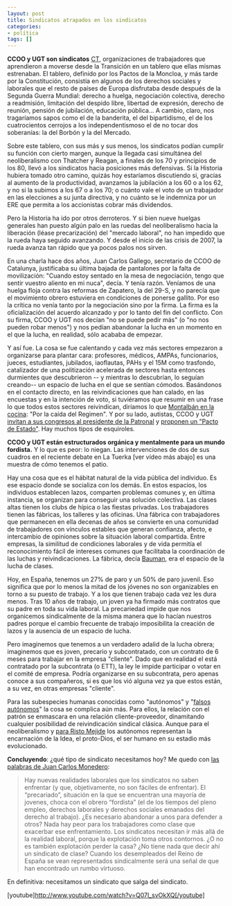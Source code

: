 ```yaml
---
layout: post
title: Sindicatos atrapados en los sindicatos
categories:
- política
tags: []
---
```

**CCOO y UGT son sindicatos** [CT](http://www.kubidetik.com/ct-cultura-transicion/), organizaciones de trabajadores que aprendieron a moverse desde la Transición en un tablero que ellas mismas estrenaban. El tablero, definido por los Pactos de la Moncloa, y más tarde por la Constitución, consistía en algunos de los derechos sociales y laborales que el resto de países de Europa disfrutaba desde después de la Segunda Guerra Mundial: derecho a huelga, negociación colectiva, derecho a readmisión, limitación del despido libre, libertad de expresión, derecho de reunión, pensión de jubilación, educación pública... A cambio, claro, nos tragaríamos sapos como el de la banderita, el del bipartidismo, el de los cuatrocientos cerrojos a los independentismoso el de no tocar dos soberanías: la del Borbón y la del Mercado.

Sobre este tablero, con sus más y sus menos, los sindicatos podían cumplir su función con cierto margen, aunque la llegada casi simultánea del neoliberalismo con Thatcher y Reagan, a finales de los 70 y principios de los 80, llevó a los sindicatos hacia posiciones más defensivas. Si la Historia hubiera tomado otro camino, quizás hoy estaríamos discutiendo si, gracias al aumento de la productividad, avanzamos la jubilación a los 60 o a los 62, y no si la subimos a los 67 o a los 70; o cuánto vale el voto de un trabajador en las elecciones a su junta directiva, y no cuánto se le indemniza por un ERE que permita a los accionistas cobrar más dividendos.

Pero la Historia ha ido por otros derroteros. Y si bien nueve huelgas generales han puesto algún palo en las ruedas del neoliberalismo hacia la liberación (léase precarización) del "mercado laboral", no han impedido que la rueda haya seguido avanzando. Y desde el inicio de las crisis de 2007, la rueda avanza tan rápido que ya pocos palos nos sirven.

En una charla hace dos años, Juan Carlos Gallego, secretario de CCOO de Catalunya, justificaba su última bajada de pantalones por la falta de movilización: "Cuando estoy sentado en la mesa de negociación, tengo que sentir vuestro aliento en mi nuca", decía. Y tenía razón. Veníamos de una huelga floja contra las reformas de Zapatero, la del 29-S, y no parecía que el movimiento obrero estuviera en condiciones de ponerse gallito. Por eso la crítica no venía tanto por la negociación sino por la firma. La firma es la oficialización del acuerdo alcanzado y por lo tanto del fin del conflicto. Con su firma, CCOO y UGT nos decían "no se puede pedir más" (o "no nos pueden robar menos") y nos pedían abandonar la lucha en un momento en el que la lucha, en realidad, sólo acababa de empezar.

Y así fue. La cosa se fue calentando y cada vez más sectores empezaron a organizarse para plantar cara: profesores, médicos, AMPAs, funcionarios, jueces, estudiantes, jubilados, iaoflautas, PAHs y el 15M como trasfondo, catalizador de una politización acelerada de sectores hasta entonces durmientes que descubrieron -- y mientras lo descubrían, lo seguían creando-- un espacio de lucha en el que se sentían cómodos. Basándonos en el contacto directo, en las reivindicaciones que han calado, en las encuestas y en la intención de voto, si tuviéramos que resumir en una frase lo que todos estos sectores reivindican, diríamos lo que [Montalbán en la cocina](http://www.clubcultura.com/clubliteratura/clubescritores/vazquez_montalban/gourmet01.htm): "Por la caída del Regimen". Y por su lado, autistas, CCOO y UGT [invitan a sus congresos al presidente de la Patronal](http://www.youtube.com/watch?v=OE7I0f9wiho&feature=youtu.be) y [proponen un "Pacto de Estado"](http://www.publico.es/dinero/454843/ugt-y-ccoo-llevaran-a-la-moncloa-una-propuesta-de-pacto-nacional). Hay muchos tipos de esquiroles.

**CCOO y UGT están estructurados orgánica y mentalmente para un mundo fordista.** Y lo que es peor: lo niegan. Las intervenciones de dos de sus cuadros en el reciente debate en La Tuerka [ver vídeo más abajo] es una muestra de cómo tenemos el patio.

Hay una cosa que es el hábitat natural de la vida pública del individuo. Es ese espacio donde se socializa con los demás. En estos espacios, los individuos establecen lazos, comparten problemas comunes y, en última instancia, se organizan para conseguir una solución colectiva. Las clases altas tienen los clubs de hípica o las fiestas privadas. Los trabajadores tienen las fábricas, los talleres y las oficinas. Una fábrica con trabajadores que permanecen en ella decenas de años se convierte en una comunidad de trabajadores con vínculos estables que generan confianza, afecto, e intercambio de opiniones sobre la situación laboral compartida. Entre empresas, la similitud de condiciones laborales y de vida permitía el reconocimiento fácil de intereses comunes que facilitaba la coordinación de las luchas y reivindicaciones. La fábrica, decía [Bauman](http://es.wikipedia.org/wiki/Zygmunt_Bauman), era el espacio de la lucha de clases.

Hoy, en España, tenemos un 27% de paro y un 50% de paro juvenil. Eso significa que por lo menos la mitad de los jóvenes no son organizables en torno a su puesto de trabajo. Y a los que tienen trabajo cada vez les dura menos. Tras 10 años de trabajo, un joven ya ha firmado más contratos que su padre en toda su vida laboral. La precariedad impide que nos organicemos sindicalmente de la misma manera que lo hacían nuestros padres porque el cambio frecuente de trabajo imposibilita la creación de lazos y la ausencia de un espacio de lucha.

Pero imaginemos que tenemos a un verdadero adalid de la lucha obrera; imaginemos que es joven, precario y subcontratado, con un contrato de 6 meses para trabajar en la empresa "cliente". Dado que en realidad el está contratado por la subcontrata (o ETT), la ley le impide participar o votar en el comité de empresa. Podría organizarse en su subcontrata, pero apenas conoce a sus compañeros, si es que los vió alguna vez ya que estos están, a su vez, en otras empresas "cliente".

Para las subespecies humanas conocidas como "autónomos" y "[falsos autónomos](http://www.youtube.com/watch?v=ArpZE8wqioc)" la cosa se complica aún más. Para ellos, la relación con el patrón se enmascara en una relación cliente-proveedor, dinamitando cualquier posibilidad de reivindicación sindical clásica. Aunque para el neoliberalismo y [para Risto Mejide](http://maldekstrakolono.net/2013/05/23/respuesta-al-vendedor-de-cancamusa-risto-mejide/) los autónomos representan la encarnación de la Idea, el proto-Dios, el ser humano en su estadio más evolucionado.

**Concluyendo**: ¿qué tipo de sindicato necesitamos hoy? Me quedo con [las palabras de Juan Carlos Monedero](http://www.comiendotierra.es/2013/05/26/hacia-donde-van-los-sindicatos-debate-en-la-tuerka/):

> Hay nuevas realidades laborales que los sindicatos no saben enfrentar (y que, objetivamente, no son fáciles de enfrentar). El “precariado”, situación en la que se encuentran una mayoría de jovenes, choca con el obrero “fordista” (el de los tiempos del pleno empleo, derechos laborales y derechos sociales emanados del derecho al trabajo). ¿Es necesario abandonar a unos para defender a otros? Nada hay peor para los trabajadores como clase que exacerbar ese enfrentamiento. Los sindicatos necesitan ir más allá de la realidad laboral, porque la explotación toma otros contornos. ¿O no es también explotación perder la casa? ¿No tiene nada que decir ahí un sindicato de clase? Cuando los desempleados del Reino de España se vean representados sindicalmente será una señal de que han encontrado un rumbo virtuoso.

En definitiva: necesitamos un sindicato que salga del sindicato.

[youtube]http://www.youtube.com/watch?v=Q07l_svOkXQ[/youtube]<span style="font-size: 13px; line-height: 19px;"></span>